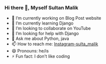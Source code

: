 ### Hi there 👋, Myself Sultan Malik


- 🔭 I’m currently working on Blog Post website
- 🌱 I’m currently learning Django
- 👯 I’m looking to collaborate on YouTube
- 🤔 I’m looking for help with Django
- 💬 Ask me about Python, java
- 📫 How to reach me: [Instagram-sulta_malik](https://www.instagram.com/sulta_malik/)
- 😄 Pronouns: he/is
- ⚡ Fun fact: I don't like coding
